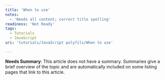 ```yaml
---
title: 'When to use'
notes:
  - 'Needs all content; correct title spelling'
readiness: 'Not Ready'
tags:
  - Tutorials
  - JavaScript
uri: 'tutorials/JavaScript polyfils/When to use'

---
```

**Needs Summary**: This article does not have a summary. Summaries give a brief overview of the topic and are automatically included on some listing pages that link to this article.


